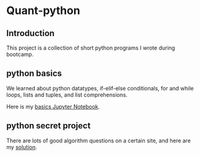 # Quant-python

## Introduction
This project is a collection of short python programs I wrote during bootcamp.

## python basics
We learned about python datatypes, if-elif-else conditionals, for and while loops, lists and tuples, and list comprehensions.

Here is my [basics Jupyter Notebook](https://github.com/XinyueZh/Quant-python/blob/master/python-basics-notebook.ipynb).

## python secret project
There are lots of good algorithm questions on a certain site, and here are my [solution](http://).